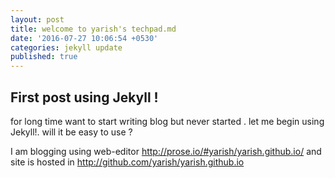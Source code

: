 ```yaml
---
layout: post
title: welcome to yarish's techpad.md
date: '2016-07-27 10:06:54 +0530'
categories: jekyll update
published: true
---
```

## First post using Jekyll !

for long time want to start writing blog but never started .
let me begin using Jekyll!.
will it be easy to use ? 

I am blogging using web-editor http://prose.io/#yarish/yarish.github.io/ 
and site is hosted in http://github.com/yarish/yarish.github.io
